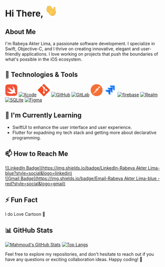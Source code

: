 # Hi There, <img src="https://github.com/Amin-0-1/Amin-0-1/blob/main/wave.gif" alt="Wave Animation" width="40" height="40">

## About Me
<!-- ![Profile Views](https://komarev.com/ghpvc/?username=Amin-0-1) -->
<!--![Swift Logo](https://your-image-url.com/swift-logo.png)-->

I'm Rabeya Akter Lima, a passionate software development. I specialize in Swift, Objective-C, and I thrive on creating innovative, elegant and user-friendly applications. I love working on projects that push the boundaries of what's possible in the iOS ecosystem.

## 🔧 Technologies & Tools

[<img src="https://raw.githubusercontent.com/devicons/devicon/master/icons/swift/swift-original.svg" alt="swift" width="40" height="40" title="Swift"/>](https://developer.apple.com/swift/)
[<img src="https://user-images.githubusercontent.com/25181517/186711578-bf30cb30-40b7-4b45-95a5-bdf837c372e7.png" alt="Xcode" width="40" height="40" title="Xcode"/>](https://developer.apple.com/xcode/)
[<img src="https://raw.githubusercontent.com/devicons/devicon/master/icons/git/git-original.svg" alt="Git" width="40" height="40" title="git"/>](https://git-scm.com/)
[<img width="40" src="https://user-images.githubusercontent.com/25181517/192108374-8da61ba1-99ec-41d7-80b8-fb2f7c0a4948.png" alt="GitHub" title="GitHub"/>](https://www.github.com/Amin-0-1)
[<img src="https://user-images.githubusercontent.com/25181517/192108376-c675d39b-90f6-4073-bde6-5a9291644657.png" alt="GitLab" width="40" height="40" title="GitLab"/>](https://about.gitlab.com)
[<img src="https://raw.githubusercontent.com/devicons/devicon/master/icons/postman/postman-original.svg" alt="Postman" width="40" height="40" title="postman"/>](https://www.postman.com/)
[<img src="https://raw.githubusercontent.com/devicons/devicon/master/icons/jira/jira-original.svg" alt="Jira" width="40" height="40" title="jira"/>](https://www.atlassian.com/software/jira)
[<img src="https://www.vectorlogo.zone/logos/firebase/firebase-icon.svg" alt="firebase" width="40" height="40" title="firebase"/>](https://firebase.google.com)
[<img src="https://github.com/marwin1991/profile-technology-icons/assets/136815194/79868fa1-41b8-411f-bd00-cda9ba6723ca" alt="Realm" width="40" height="40" title="Realm"/>](https://realm.io)
[<img src="https://github.com/marwin1991/profile-technology-icons/assets/136815194/82df4543-236b-4e45-9604-5434e3faab17" alt="SQLite" width="40" height="40" title="SQLite"/>](https://www.sqlite.org/index.html)
[<img src="https://user-images.githubusercontent.com/25181517/189715289-df3ee512-6eca-463f-a0f4-c10d94a06b2f.png" alt="Figma" width="40" height="40" title="Figma"/>](https://www.figma.com/community)
<!--
<img src="https://www.vectorlogo.zone/logos/flutterio/flutterio-icon.svg" alt="flutter" width="40" height="40"/>
<img src="https://www.vectorlogo.zone/logos/dartlang/dartlang-icon.svg" alt="dart" width="40" height="40"/>
-->

<!--
## 🚀 Projects
- [Sports App](https://github.com/Amin-0-1/Football-Leagues) - Football Leagues Application with clean and scalable, reusable and maintainable iOS app built using the Model-View-ViewModel-Coordinator (MVVM-C) architecture
-->
## 🌱 I'm Currently Learning

- SwiftUI to enhance the user interface and user experience.
- Flutter for expadning my tech stack and getting more about declarative programming.

## 📫 How to Reach Me

[![LinkedIn Badge](https://img.shields.io/badge/LinkedIn-Rabeya Akter Lima-blue?style=social&logo=linkedin)](https://www.linkedin.com/in/rabeya-akter-lima/) </br>
[![Gmail Badge](https://img.shields.io/badge/Email-Rabeya Akter Lima-blue -red?style=social&logo=gmail)](mailto:rabeyaakterlim4@gmail.com) </br>

## ⚡ Fun Fact

I do Love Cartoon 🥳

## 📊 GitHub Stats

[![Mahmoud's GitHub Stats](https://github-readme-stats.vercel.app/api?username=Amin-0-1&hide=contribs)](https://github.com/amin-0-1)
[![Top Langs](https://github-readme-stats.vercel.app/api/top-langs/?username=Amin-0-1&layout=compact)](https://github.com/anuraghazra/github-readme-stats)


Feel free to explore my repositories, and don't hesitate to reach out if you have any questions or exciting collaboration ideas. Happy coding! 🚀
